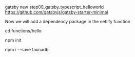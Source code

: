 gatsby new step00_gatsby_typescript_helloworld https://github.com/gatsbyjs/gatsby-starter-minimal

Now we will add a dependency package in the netlify function

cd functions/hello

npm init

npm i --save faunadb